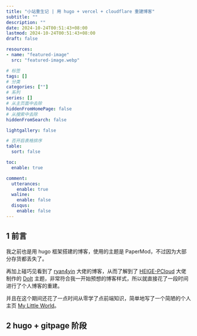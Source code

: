 ```yaml
---
title: "小站重生记 | 用 hugo + vercel + cloudflare 重建博客"
subtitle: ""
description: ""
date: 2024-10-24T00:51:43+08:00
lastmod: 2024-10-24T00:51:43+08:00
draft: false

resources:
- name: "featured-image"
  src: "featured-image.webp"

# 标签
tags: []
# 分类
categories: [""]
# 系列
series: []
# 从主页面中去除
hiddenFromHomePage: false
# 从搜索中去除
hiddenFromSearch: false

lightgallery: false

# 否开启表格排序
table:
  sort: false

toc:
  enable: true

comment:
  utterances:
    enable: true
  waline:
    enable: false
  disqus:
    enable: false
---
```

## 1 前言
我之前也是用 hugo 框架搭建的博客，使用的主题是 PaperMod，不过因为大部分存货都丢失了。

再加上碰巧见看到了 [ryan4yin](https://thiscute.world/) 大佬的博客，从而了解到了 [HEIGE-PCloud](https://pcloud.dev/) 大佬制作的 [DoIt](https://github.com/HEIGE-PCloud/DoIt) 主题，非常符合我一开始预想的博客样式，所以就直接花了一段时间进行了个人博客的重建。

并且在这个期间还花了一点时间从零学了点前端知识，简单地写了一个简陋的个人主页 [My Little World](https://www.mulbx.top/)。

## 2 hugo + gitpage 阶段